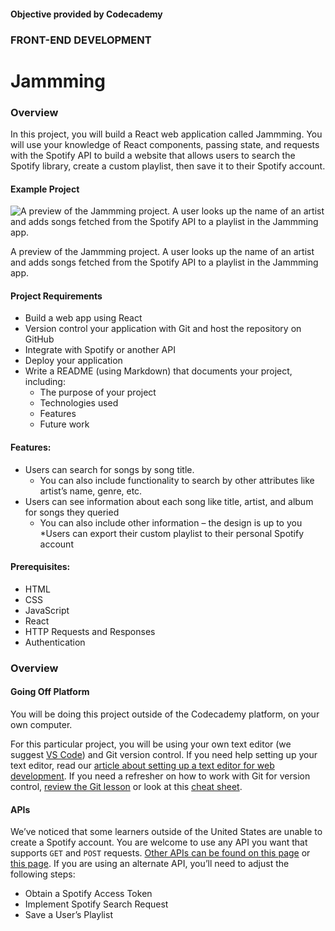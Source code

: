 #### Objective provided by Codecademy

### FRONT-END DEVELOPMENT

# Jammming

### Overview

In this project, you will build a React web application called Jammming. You will use your knowledge of React components, passing state, and requests with the Spotify API to build a website that allows users to search the Spotify library, create a custom playlist, then save it to their Spotify account.

#### Example Project

![A preview of the Jammming project. A user looks up the name of an artist and adds songs fetched from the Spotify API to a playlist in the Jammming app.](https://static-assets.codecademy.com/Courses/react/projects/previews/jamming-project-four-three-preview.gif)

A preview of the Jammming project. A user looks up the name of an artist and adds songs fetched from the Spotify API to a playlist in the Jammming app.

#### Project Requirements
* Build a web app using React
* Version control your application with Git and host the repository on GitHub
* Integrate with Spotify or another API
* Deploy your application
* Write a README (using Markdown) that documents your project, including:
  * The purpose of your project
  * Technologies used
  * Features
  * Future work

#### Features:
* Users can search for songs by song title.
  * You can also include functionality to search by other attributes like artist’s name, genre, etc.
* Users can see information about each song like title, artist, and album for songs they queried
  * You can also include other information – the design is up to you
*Users can export their custom playlist to their personal Spotify account

#### Prerequisites:
* HTML
* CSS
* JavaScript
* React
* HTTP Requests and Responses
* Authentication

### Overview

#### Going Off Platform

You will be doing this project outside of the Codecademy platform, on your own computer.

For this particular project, you will be using your own text editor (we suggest [VS Code](https://code.visualstudio.com/download)) and Git version control. If you need help setting up your text editor, read our [article about setting up a text editor for web development](https://www.codecademy.com/articles/visual-studio-code). If you need a refresher on how to work with Git for version control, [review the Git lesson](https://www.codecademy.com/learn/learn-git) or look at this [cheat sheet](https://www.codecademy.com/learn/learn-git/modules/learn-git-git-workflow-u/cheatsheet).

#### APIs
We’ve noticed that some learners outside of the United States are unable to create a Spotify account. You are welcome to use any API you want that supports `GET` and `POST` requests. [Other APIs can be found on this page](https://rapidapi.com/blog/top-free-music-data-apis/) or [this page](https://rapidapi.com/collection/music-apis). If you are using an alternate API, you’ll need to adjust the following steps:

* Obtain a Spotify Access Token
* Implement Spotify Search Request
* Save a User’s Playlist

